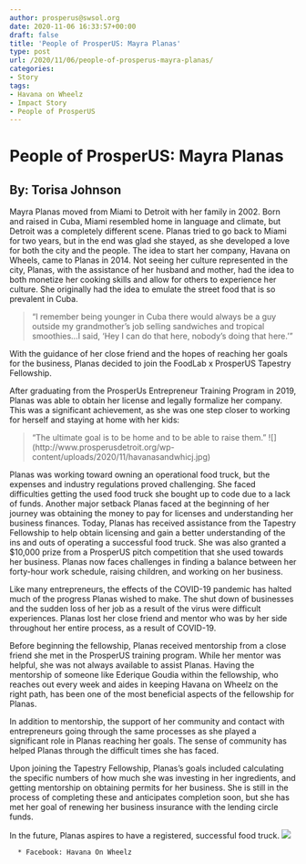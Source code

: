 ```yaml
---
author: prosperus@swsol.org
date: 2020-11-06 16:33:57+00:00
draft: false
title: 'People of ProsperUS: Mayra Planas'
type: post
url: /2020/11/06/people-of-prosperus-mayra-planas/
categories:
- Story
tags:
- Havana on Wheelz
- Impact Story
- People of ProsperUS
---
```


# People of ProsperUS: Mayra Planas




## By: Torisa Johnson


Mayra Planas moved from Miami to Detroit with her family in 2002. Born and raised in Cuba, Miami resembled home in language and climate, but Detroit was a completely different scene. Planas tried to go back to Miami for two years, but in the end was glad she stayed, as she developed a love for both the city and the people. The idea to start her company, Havana on Wheels, came to Planas in 2014. Not seeing her culture represented in the city, Planas, with the assistance of her husband and mother, had the idea to both monetize her cooking skills and allow for others to experience her culture. She originally had the idea to emulate the street food that is so prevalent in Cuba.


<blockquote>“I remember being younger in Cuba there would always be a guy outside my grandmother’s job selling sandwiches and tropical smoothies...I said, ‘Hey I can do that here, nobody’s doing that here.’”</blockquote>


With the guidance of her close friend and the hopes of reaching her goals for the business, Planas decided to join the FoodLab x ProsperUS Tapestry Fellowship. 

After graduating from the ProsperUs Entrepreneur Training Program in 2019, Planas was able to obtain her license and legally formalize her company. This was a significant achievement, as she was one step closer to working for herself and staying at home with her kids:


<blockquote>“The ultimate goal is to be home and to be able to raise them.” ![](http://www.prosperusdetroit.org/wp-content/uploads/2020/11/havanasandwhicj.jpg)
</blockquote>


Planas was working toward owning an operational food truck, but the expenses and industry regulations proved challenging. She faced difficulties getting the used food truck she bought up to code due to a lack of funds. Another major setback Planas faced at the beginning of her journey was obtaining the money to pay for licenses and understanding her business finances. Today, Planas has received assistance from the Tapestry Fellowship to help obtain licensing and gain a better understanding of the ins and outs of operating a successful food truck. She was also granted a $10,000 prize from a ProsperUS pitch competition that she used towards her business. Planas now faces challenges in finding a balance between her forty-hour work schedule, raising children, and working on her business. 

Like many entrepreneurs, the effects of the COVID-19 pandemic has halted much of the progress Planas wished to make. The shut down of businesses and the sudden loss of her job as a result of the virus were difficult experiences. Planas lost her close friend and mentor who was by her side throughout her entire process, as a result of COVID-19.

Before beginning the fellowship, Planas received mentorship from a close friend she met in the ProsperUS training program. While her mentor was helpful, she was not always available to assist Planas. Having the mentorship of someone like Ederique Goudia within the fellowship, who reaches out every week and aides in keeping Havana on Wheelz on the right path, has been one of the most beneficial aspects of the fellowship for Planas. 

In addition to mentorship, the support of her community and contact with entrepreneurs going through the same processes as she played a significant role in Planas reaching her goals. The sense of community has helped Planas through the difficult times she has faced.

Upon joining the Tapestry Fellowship, Planas’s goals included calculating the specific numbers of how much she was investing in her ingredients, and getting mentorship on obtaining permits for her business. She is still in the process of completing these and anticipates completion soon, but she has met her goal of renewing her business insurance with the lending circle funds. 

In the future, Planas aspires to have a registered, successful food truck. ![](http://www.prosperusdetroit.org/wp-content/uploads/2020/11/havanalogo-1.jpg)




 	  * Facebook: Havana On Wheelz

